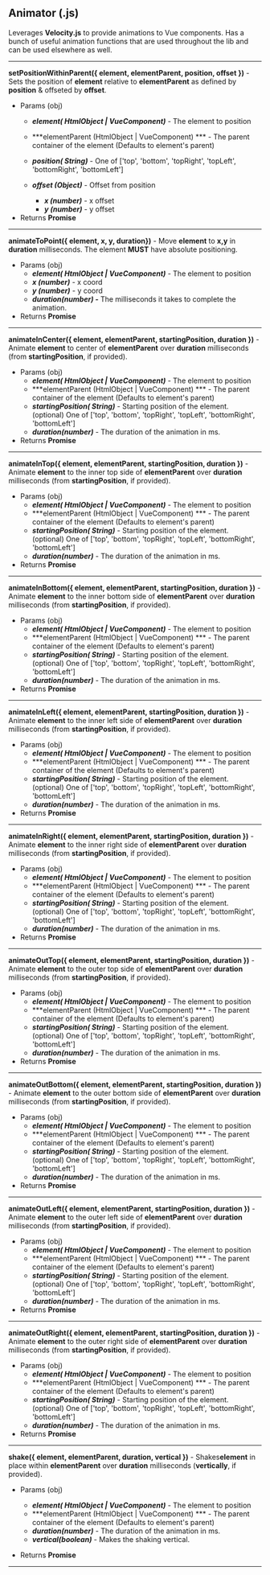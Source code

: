 ## Animator (.js)
Leverages **Velocity.js** to provide animations to Vue components. Has a bunch of useful animation functions that are used throughout the lib and can be used elsewhere as well.

----------------
**setPositionWithinParent({ element, elementParent, position, offset })** - Sets the position of **element** relative to **elementParent** as defined by **position** & offseted by **offset**.

-	Params (obj)
	- ***element( HtmlObject | VueComponent)*** - The element to position
	- ***elementParent (HtmlObject | VueComponent) *** - The parent container of the element (Defaults to element's parent)
 
	- ***position( String)*** - One of ['top', 'bottom', 'topRight', 'topLeft', 'bottomRight', 'bottomLeft']
	- ***offset (Object)*** - Offset from position
		- ***x (number)*** - x offset
		- ***y (number)*** - y offset
- Returns **Promise**

------------------

**animateToPoint({ element, x, y, duration})** - Move **element** to **x,y** in **duration** milliseconds. The element **MUST** have absolute positioning.

-	Params (obj)
	- ***element( HtmlObject | VueComponent)*** - The element to position
	- ***x (number)*** - x coord
	- ***y (number)*** - y coord
	- ***duration(number) -*** The milliseconds it takes to complete the animation.
- Returns **Promise**

------------------
**animateInCenter({ element, elementParent, startingPosition, duration })** - Animate **element** to center of **elementParent** over **duration** milliseconds (from **startingPosition**, if provided).

-	Params (obj)
	- ***element( HtmlObject | VueComponent)*** - The element to position
	- ***elementParent (HtmlObject | VueComponent) *** - The parent container of the element (Defaults to element's parent)
 	- ***startingPosition( String)*** - Starting position of the element. (optional) One of ['top', 'bottom', 'topRight', 'topLeft', 'bottomRight', 'bottomLeft']
	- ***duration(number)*** - The duration of the animation in ms.
- Returns **Promise**

------------------
**animateInTop({ element, elementParent, startingPosition, duration })** - Animate **element** to the inner top side of **elementParent** over **duration** milliseconds (from **startingPosition**, if provided).

-	Params (obj)
	- ***element( HtmlObject | VueComponent)*** - The element to position
	- ***elementParent (HtmlObject | VueComponent) *** - The parent container of the element (Defaults to element's parent)
 	- ***startingPosition( String)*** - Starting position of the element. (optional) One of ['top', 'bottom', 'topRight', 'topLeft', 'bottomRight', 'bottomLeft']
	- ***duration(number)*** - The duration of the animation in ms.
- Returns **Promise**

------------------

**animateInBottom({ element, elementParent, startingPosition, duration })** - Animate **element** to the inner bottom side of **elementParent** over **duration** milliseconds (from **startingPosition**, if provided).

-	Params (obj)
	- ***element( HtmlObject | VueComponent)*** - The element to position
	- ***elementParent (HtmlObject | VueComponent) *** - The parent container of the element (Defaults to element's parent)
 	- ***startingPosition( String)*** - Starting position of the element. (optional) One of ['top', 'bottom', 'topRight', 'topLeft', 'bottomRight', 'bottomLeft']
	- ***duration(number)*** - The duration of the animation in ms.
- Returns **Promise**

------------------
**animateInLeft({ element, elementParent, startingPosition, duration })** - Animate **element** to the inner left side of **elementParent** over **duration** milliseconds (from **startingPosition**, if provided).

-	Params (obj)
	- ***element( HtmlObject | VueComponent)*** - The element to position
	- ***elementParent (HtmlObject | VueComponent) *** - The parent container of the element (Defaults to element's parent)
 	- ***startingPosition( String)*** - Starting position of the element. (optional) One of ['top', 'bottom', 'topRight', 'topLeft', 'bottomRight', 'bottomLeft']
	- ***duration(number)*** - The duration of the animation in ms.
- Returns **Promise**

------------------

**animateInRight({ element, elementParent, startingPosition, duration })** - Animate **element** to the inner right side of **elementParent** over **duration** milliseconds (from **startingPosition**, if provided).

-	Params (obj)
	- ***element( HtmlObject | VueComponent)*** - The element to position
	- ***elementParent (HtmlObject | VueComponent) *** - The parent container of the element (Defaults to element's parent)
 	- ***startingPosition( String)*** - Starting position of the element. (optional) One of ['top', 'bottom', 'topRight', 'topLeft', 'bottomRight', 'bottomLeft']
	- ***duration(number)*** - The duration of the animation in ms.
- Returns **Promise**

------------------
**animateOutTop({ element, elementParent, startingPosition, duration })** - Animate **element** to the outer top side of **elementParent** over **duration** milliseconds (from **startingPosition**, if provided).

-	Params (obj)
	- ***element( HtmlObject | VueComponent)*** - The element to position
	- ***elementParent (HtmlObject | VueComponent) *** - The parent container of the element (Defaults to element's parent)
 	- ***startingPosition( String)*** - Starting position of the element. (optional) One of ['top', 'bottom', 'topRight', 'topLeft', 'bottomRight', 'bottomLeft']
	- ***duration(number)*** - The duration of the animation in ms.
- Returns **Promise**

------------------
**animateOutBottom({ element, elementParent, startingPosition, duration })** - Animate **element** to the outer bottom side of **elementParent** over **duration** milliseconds (from **startingPosition**, if provided).

-	Params (obj)
	- ***element( HtmlObject | VueComponent)*** - The element to position
	- ***elementParent (HtmlObject | VueComponent) *** - The parent container of the element (Defaults to element's parent)
 	- ***startingPosition( String)*** - Starting position of the element. (optional) One of ['top', 'bottom', 'topRight', 'topLeft', 'bottomRight', 'bottomLeft']
	- ***duration(number)*** - The duration of the animation in ms.
- Returns **Promise**

------------------
**animateOutLeft({ element, elementParent, startingPosition, duration })** - Animate **element** to the outer left side of **elementParent** over **duration** milliseconds (from **startingPosition**, if provided).

-	Params (obj)
	- ***element( HtmlObject | VueComponent)*** - The element to position
	- ***elementParent (HtmlObject | VueComponent) *** - The parent container of the element (Defaults to element's parent)
 	- ***startingPosition( String)*** - Starting position of the element. (optional) One of ['top', 'bottom', 'topRight', 'topLeft', 'bottomRight', 'bottomLeft']
	- ***duration(number)*** - The duration of the animation in ms.
- Returns **Promise**

------------------
**animateOutRight({ element, elementParent, startingPosition, duration })** - Animate **element** to the outer right side of **elementParent** over **duration** milliseconds (from **startingPosition**, if provided).

-	Params (obj)
	- ***element( HtmlObject | VueComponent)*** - The element to position
	- ***elementParent (HtmlObject | VueComponent) *** - The parent container of the element (Defaults to element's parent)
 	- ***startingPosition( String)*** - Starting position of the element. (optional) One of ['top', 'bottom', 'topRight', 'topLeft', 'bottomRight', 'bottomLeft']
	- ***duration(number)*** - The duration of the animation in ms.
- Returns **Promise**

------------------
**shake({ element, elementParent, duration, vertical })** - Shakes**element** in place within **elementParent** over **duration** milliseconds (**vertically**, if provided).

-	Params (obj)
	- ***element( HtmlObject | VueComponent)*** - The element to position
	- ***elementParent (HtmlObject | VueComponent) *** - The parent container of the element (Defaults to element's parent)
	- ***duration(number)*** - The duration of the animation in ms.
  	- ***vertical(boolean)*** - Makes the shaking vertical.

- Returns **Promise**

------------------
